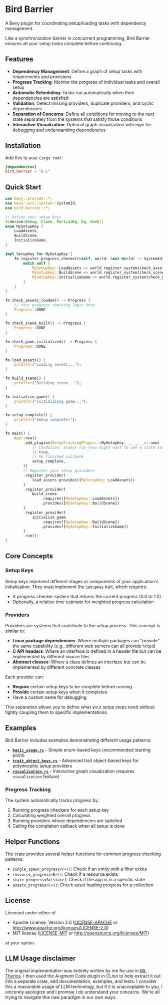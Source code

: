 # Bird Barrier

A Bevy plugin for coordinating setup/loading tasks with dependency management.

Like a synchronization barrier in concurrent programming, Bird Barrier ensures 
all your setup tasks complete before continuing.

## Features

- **Dependency Management**: Define a graph of setup tasks with requirements and provisions
- **Progress Tracking**: Monitor the progress of individual tasks and overall setup
- **Automatic Scheduling**: Tasks run automatically when their dependencies are satisfied
- **Validation**: Detect missing providers, duplicate providers, and cyclic dependencies
- **Separation of Concerns**: Define all conditions for moving to the next state separately from the systems that satisfy those conditions
- **Interactive Visualization**: Optional graph visualization with egui for debugging and understanding dependencies

## Installation

Add this to your `Cargo.toml`:

```toml
[dependencies]
bird_barrier = "0.1"
```

## Quick Start

```rust
use bevy::prelude::*;
use bevy::ecs::system::SystemId;
use bird_barrier::*;

// Define your setup keys
#[derive(Debug, Clone, PartialEq, Eq, Hash)]
enum MySetupKey {
    LoadAssets,
    BuildScene,
    InitializeGame,
}

impl SetupKey for MySetupKey {
    fn register_progress_checker(&self, world: &mut World) -> SystemId<(), Progress> {
        match self {
            MySetupKey::LoadAssets => world.register_system(check_assets_loaded),
            MySetupKey::BuildScene => world.register_system(check_scene_built),
            MySetupKey::InitializeGame => world.register_system(check_game_initialized),
        }
    }
}

fn check_assets_loaded() -> Progress {
    // Your progress checking logic here
    Progress::DONE
}

fn check_scene_built() -> Progress {
    Progress::DONE
}

fn check_game_initialized() -> Progress {
    Progress::DONE
}

fn load_assets() {
    println!("Loading assets...");
}

fn build_scene() {
    println!("Building scene...");
}

fn initialize_game() {
    println!("Initializing game...");
}

fn setup_complete() {
    println!("Setup complete!");
}

fn main() {
    App::new()
        .add_plugins(SetupTrackingPlugin::<MySetupKey, _, _, _>::new(
            // Condition: always run (you might want to use a state condition)
            || true,
            // On finished callback
            setup_complete,
        ))
        // Register your setup providers
        .register_provider(
            load_assets.provides([MySetupKey::LoadAssets])
        )
        .register_provider(
            build_scene
                .requires([MySetupKey::LoadAssets])
                .provides([MySetupKey::BuildScene])
        )
        .register_provider(
            initialize_game
                .requires([MySetupKey::BuildScene])
                .provides([MySetupKey::InitializeGame])
        )
        .run();
}
```

## Core Concepts

### Setup Keys

Setup keys represent different stages or components of your application's initialization. They must implement the `SetupKey` trait, which requires:

- A progress checker system that returns the current progress (0.0 to 1.0)
- Optionally, a relative time estimate for weighted progress calculation

### Providers

Providers are systems that contribute to the setup process. This concept is similar to:

- **Linux package dependencies**: Where multiple packages can "provide" the same capability (e.g., different web servers can all provide `httpd`)
- **C API headers**: Where an interface is defined in a header file but can be implemented by different source files
- **Abstract classes**: Where a class defines an interface but can be implemented by different concrete classes

Each provider can:

- **Require** certain setup keys to be complete before running
- **Provide** certain setup keys when it completes
- Have a custom name for debugging

This separation allows you to define what your setup steps need without tightly coupling them to specific implementations.

## Examples

Bird Barrier includes examples demonstrating different usage patterns:

- **[`basic_usage.rs`](examples/basic_usage.rs)** - Simple enum-based keys (recommended starting point)
- **[`trait_object_keys.rs`](examples/trait_object_keys.rs)** - Advanced trait object-based keys for polymorphic setup providers
- **[`visualization.rs`](examples/visualization.rs)** - Interactive graph visualization (requires `visualization` feature)

### Progress Tracking

The system automatically tracks progress by:

1. Running progress checkers for each setup key
2. Calculating weighted overall progress
3. Running providers whose dependencies are satisfied
4. Calling the completion callback when all setup is done

## Helper Functions

The crate provides several helper functions for common progress checking patterns:

- `single_spawn_progress<F>()`: Check if an entity with a filter exists
- `resource_progress<R>()`: Check if a resource exists
- `state_progress<S>(state)`: Check if the app is in a specific state
- `assets_progress<C>()`: Check asset loading progress for a collection

## License

Licensed under either of

- Apache License, Version 2.0 ([LICENSE-APACHE](LICENSE-APACHE) or http://www.apache.org/licenses/LICENSE-2.0)
- MIT license ([LICENSE-MIT](LICENSE-MIT) or http://opensource.org/licenses/MIT)

at your option.

## LLM Usage disclaimer

The original implementation was entirely written by me for use in 
[Mt. Thyrios](https://github.com/Waridley/mt-thyrios). I then used the Augment
Code plugin in CLion to help extract it out into a separate crate, add 
documentation, examples, and tests. I consider this a reasonable usage of LLM 
technology, but if it is unacceptable to you, I sincerely apologize and I
promise I do understand your concerns. We're all trying to navigate this new
paradigm in our own ways.
